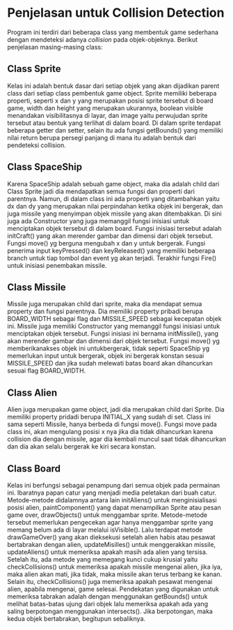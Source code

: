 # Penjelasan untuk Collision Detection
Program ini terdiri dari beberapa class yang membentuk game sederhana dengan mendeteksi adanya *collision* pada objek-objeknya.
Berikut penjelasan masing-masing class:
## Class Sprite
Kelas ini adalah bentuk dasar dari setiap objek yang akan dijadikan parent class dari setiap class pembentuk game object. Sprite memiliki beberapa properti, seperti x dan y yang merupakan posisi sprite tersebut di board game, width dan height yang merupakan ukurannya, boolean visible menandakan visibilitasnya di layar, dan image yaitu perwujudan sprite tersebut atau bentuk yang terlihat di dalam board. Di dalam sprite terdapat beberapa getter dan setter, selain itu ada fungsi getBounds() yang memiliki nilai return berupa persegi panjang di mana itu adalah bentuk dari pendeteksi collision.
## Class SpaceShip
Karena SpaceShip adalah sebuah game object, maka dia adalah child dari Class Sprite jadi dia mendapatkan semua fungsi dan properti dari parentnya. Namun, di dalam class ini ada properti yang ditambahkan yaitu dx dan dy yang merupakan nilai perpindahan ketika objek ini bergerak, dan juga missile yang menyimpan objek missile yang akan ditembakkan. Di sini juga ada Constructor yang juga memanggil fungsi inisiasi untuk menciptakan objek tersebut di dalam board. Fungsi inisiasi tersebut adalah initCraft() yang akan merender gambar dan dimensi dari objek tersebut. Fungsi move() yg berguna mengubah x dan y untuk bergerak. Fungsi penerima input keyPressed() dan keyReleased() yang memiliki beberapa branch untuk tiap tombol dan event yg akan terjadi. Terakhir fungsi Fire() untuk inisiasi penembakan missile.
## Class Missile
Missile juga merupakan child dari sprite, maka dia mendapat semua property dan fungsi parentnya. Dia memiliki property pribadi berupa BOARD_WIDTH sebagai flag dan MISSILE_SPEED sebagai kecepatan objek ini. Missile juga memiliki Constructor yang memanggil fungsi inisiasi untuk menciptakan objek tersebut. Fungsi inisiasi ini bernama initMissile(), yang akan merender gambar dan dimensi dari objek tersebut. Fungsi move() yg memberikanakses objek ini untukbergerak, tidak seperti SpaceShip yg memerlukan input untuk bergerak, objek ini bergerak konstan sesuai MISSILE_SPEED dan jika sudah melewati batas board akan dihancurkan sesuai flag BOARD_WIDTH.
## Class Alien
Alien juga merupakan game object, jadi dia merupakan child dari Sprite. Dia memiliki property pridadi berupa INITIAL_X yang sudah di set. Class ini sama seperti Missile, hanya berbeda di fungsi move(). Fungsi move pada class ini, akan mengulang posisi x nya jika dia tidak dihancurkan karena collision dia dengan missile, agar dia kembali muncul saat tidak dihancurkan dan dia akan selalu bergerak ke kiri secara konstan.
## Class Board
Kelas ini berfungsi sebagai penampung dari semua objek pada permainan ini. Ibaratnya papan catur yang menjadi media peletakan dari buah catur. Metode-metode didalamnya antara lain initAliens() untuk menginisialisasi posisi alien, paintComponent() yang dapat menampilkan Sprite atau pesan game over, drawObjects() untuk menggambar sprite. Metode-metode tersebut memerlukan pengecekan agar hanya menggambar sprite yang memang belum ada di layar melalui isVisible(). Lalu terdapat metode drawGameOver() yang akan dieksekusi setelah alien habis atau pesawat bertabrakan dengan alien, updateMisilles() untuk menggerakkan missile, updateAliens() untuk memeriksa apakah masih ada alien yang tersisa. Setelah itu, ada metode yang memegang kunci cukup krusial yaitu checkCollisions() untuk memeriksa apakah missile mengenai alien, jika iya, maka alien akan mati, jika tidak, maka missile akan terus terbang ke kanan. Selain itu, checkCollisions() juga memeriksa apakah pesawat mengenai alien, apabila mengenai, game selesai. Pendekatan yang digunakan untuk memeriksa tabrakan adalah dengan menggunakan getBounds() untuk melihat batas-batas ujung dari objek lalu memeriksa apakah ada yang saling berpotongan menggunakan intersects(). Jika berpotongan, maka kedua objek bertabrakan, begitupun sebaliknya.
